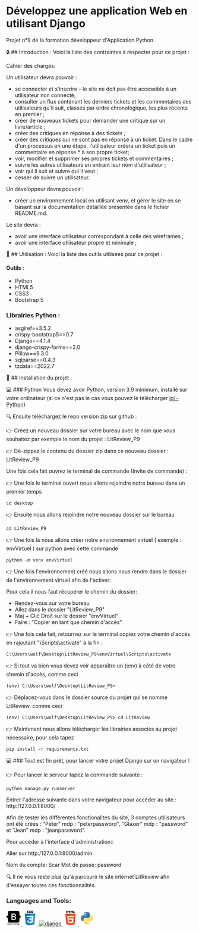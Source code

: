 # Développez une application Web en utilisant Django


Projet n°9 de la formation développeur d'Application Python.

:lock: ## Introduction : Voici la liste des contraintes à réspecter pour ce projet  :

Cahier des charges:

Un utilisateur devra pouvoir :

* se connecter et s’inscrire – le site ne doit pas être accessible à un utilisateur non connecté;
* consulter un flux contenant les derniers tickets et les commentaires des utilisateurs qu'il suit, classés par ordre chronologique, les plus récents en premier ;
* créer de nouveaux tickets pour demander une critique sur un livre/article ;
* créer des critiques en réponse à des tickets ;
* créer des critiques qui ne sont pas en réponse à un ticket. Dans le cadre d'un processus en une étape, l'utilisateur créera un ticket puis un commentaire en réponse * à son propre ticket;
* voir, modifier et supprimer ses propres tickets et commentaires ;
* suivre les autres utilisateurs en entrant leur nom d'utilisateur ;
* voir qui il suit et suivre qui il veut ;
* cesser de suivre un utilisateur.


Un développeur devra pouvoir :

* créer un environnement local en utilisant venv, et gérer le site en se basant sur la documentation détaillée présentée dans le fichier README.md.


Le site devra :

* avoir une interface utilisateur correspondant à celle des wireframes ;
* avoir une interface utilisateur propre et minimale ;


:pushpin: ## Utilisation : Voici la liste des outils utilisées pour ce projet :

#### Outils : 

* Python 
* HTML5
* CSS3
* Bootstrap 5

### Librairies Python :

* asgiref==3.5.2
* crispy-bootstrap5==0.7
* Django==4.1.4
* django-crispy-forms==2.0
* Pillow==9.3.0
* sqlparse==0.4.3
* tzdata==2022.7


:pushpin: ## Installation du projet : 



:computer: ### Python
Vous devez avoir Python, version 3.9 minimum, installé sur votre ordinateur (si ce n'est pas le cas vous pouvez le télécharger [ici - Python](https://www.python.org/downloads/))


:mag: Ensuite téléchargez le repo version zip sur github  :


:point_right: Créez un nouveau dossier sur votre bureau avec le nom que vous souhaitez par exemple le nom du projet : LitReview_P9



:point_right: Dé-zippez le contenu du dossier zip dans ce nouveau dossier : LitReview_P9




Une fois cela fait ouvrez le terminal de commande (Invite de commande) :



:point_right: Une fois le terminal ouvert nous allons rejoindre notre bureau dans un premier temps
```
cd desktop
```
:point_right: Ensuite nous allons rejoindre notre nouveau dossier sur le bureau
```
cd LitReview_P9
```
:point_right: Une fois là nous allons créer notre environnement virtuel ( exemple : envVirtuel ) sur python avec cette commande
```
python -m venv envVirtuel
```
:point_right: Une fois l'environnement créé nous allons nous rendre dans le dossier de l'environnement virtuel afin de l'activer:


Pour cela il nous faut récupérer le chemin du dossier:


* Rendez-vous sur votre bureau
* Allez dans le dossier "LitReview_P9"
* Maj + Clic Droit sur le dossier "envVirtuel"
* Faire : "Copier en tant que chemin d'accès"



:point_right: Une fois cela fait, retournez sur le terminal copiez votre chemin d'accès en rajoutant "\Scripts\activate" à la fin :
```
C:\Users\wolf\Desktop\LitReview_P9\envVirtuel\Scripts\activate
```
:point_right: Si tout va bien vous devez voir apparaître un (env) à côté de votre chemin d'accès, comme ceci
```
(env) C:\Users\wolf\Desktop\LitReview_P9>
```
:point_right: Déplacez-vous dans le dossier source du projet qui se nomme LitReview, comme ceci
```
(env) C:\Users\wolf\Desktop\LitReview_P9> cd LitReview
```
:point_right: Maintenant nous allons télécharger les librairies associés au projet nécessaire, pour cela tapez
```
pip install -r requirements.txt
```


:computer: ### Tout est fin prêt, pour lancer votre projet Django sur un navigateur !



:point_right: Pour lancer le serveur tapez la commande suivante :
```
python manage.py runserver
```

Entrer l'adresse suivante dans votre navigateur pour accéder au site : http:/127.0.0.1:8000/

Afin de tester les différentes fonctionalités du site, 3 comptes utilisateurs ont été créés : "Peter" mdp : "peterpassword", "Glaxer" mdp : "password" et "Jean" mdp : "jeanpassword".

Pour accéder à l'interface d'administration::

Aller sur http:/127.0.0.1:8000/admin

Nom du compte: Scar
Mot de passe: password

:mag: Il ne vous reste plus qu'à parcourir le site internet LitReview afin d'essayer toutes ces fonctionnalités.




<h3 align="left">Languages and Tools:</h3>
<p align="left"> <a href="https://getbootstrap.com" target="_blank" rel="noreferrer"> <img src="https://raw.githubusercontent.com/devicons/devicon/master/icons/bootstrap/bootstrap-plain-wordmark.svg" alt="bootstrap" width="40" height="40"/> </a> <a href="https://www.w3schools.com/css/" target="_blank" rel="noreferrer"> <img src="https://raw.githubusercontent.com/devicons/devicon/master/icons/css3/css3-original-wordmark.svg" alt="css3" width="40" height="40"/> </a> <a href="https://www.djangoproject.com/" target="_blank" rel="noreferrer"> <img src="https://cdn.worldvectorlogo.com/logos/django.svg" alt="django" width="40" height="40"/> </a> <a href="https://www.w3.org/html/" target="_blank" rel="noreferrer"> <img src="https://raw.githubusercontent.com/devicons/devicon/master/icons/html5/html5-original-wordmark.svg" alt="html5" width="40" height="40"/> </a> <a href="https://www.python.org" target="_blank" rel="noreferrer"> <img src="https://raw.githubusercontent.com/devicons/devicon/master/icons/python/python-original.svg" alt="python" width="40" height="40"/> </a> </p>



